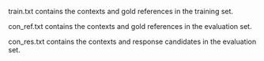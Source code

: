 train.txt contains the contexts and gold references in the training set.

con_ref.txt contains the contexts and gold references in the evaluation set.

con_res.txt contains the contexts and response candidates in the evaluation set.
